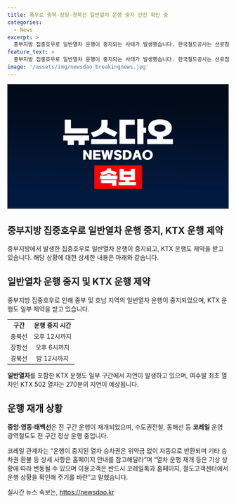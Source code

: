 ```yaml
---
title: 폭우로 충북·장항·경북선 일반열차 운행 중지 안전 확인 중
categories:
  - News
excerpt: >
  중부지방 집중호우로 일반열차 운행이 중지되는 사태가 발생했습니다. 한국철도공사는 선로침수, 산사태, 낙석 등 위험으로 인해 일부 구간의 열차 운행을 중단했습니다. KTX 및 기타 열차도 운행 지연이 발생하고 있습니다. 하지만 중앙·영동·태백선은 운행이 재개되었으며, 코레일은 승차권 환불 등에 대해 안내하고 있습니다. 여행을 계획 중인 이용객은 운행 상황을 확인해야 합니다.
feature_text: >
  중부지방 집중호우로 일반열차 운행이 중지되는 사태가 발생했습니다. 한국철도공사는 선로침수, 산사태, 낙석 등 위험으로 인해 일부 구간의 열차 운행을 중단했습니다. KTX 및 기타 열차도 운행 지연이 발생하고 있습니다. 하지만 중앙·영동·태백선은 운행이 재개되었으며, 코레일은 승차권 환불 등에 대해 안내하고 있습니다. 여행을 계획 중인 이용객은 운행 상황을 확인해야 합니다.
image: '/assets/img/newsdao_breakingnews.jpg'
---
```


<p><img src="/assets/img/newsdao_breakingnews.jpg" alt="cryptoinkorea 속보" /></p>

<h2 data-ke-size="size26">중부지방 집중호우로 일반열차 운행 중지, KTX 운행 제약</h2>

<p data-ke-size="size16">중부지방에서 발생한 집중호우로 일반열차 운행이 중지되고, KTX 운행도 제약을 받고 있습니다. 해당 상황에 대한 상세한 내용은 아래와 같습니다.</p>

<h2 data-ke-size="size24">일반열차 운행 중지 및 KTX 운행 제약</h2>

<p data-ke-size="size16">중부지방 집중호우로 인해 중부 및 호남 지역의 일반열차 운행이 중지되었으며, KTX 운행도 일부 제약을 받고 있습니다.</p>

<table>
  <tbody>
    <tr>
      <td style="text-align: center; height: 17px;"><b>구간</b></td>
      <td style="text-align: center; height: 17px;"><b>운행 중지 시간</b></td>
    </tr>
    <tr>
      <td style="text-align: center; height: 17px;">충북선</td>
      <td style="text-align: center; height: 17px;">오후 12시까지</td>
    </tr>
    <tr>
      <td style="text-align: center; height: 17px;">장항선</td>
      <td style="text-align: center; height: 17px;">오후 6시까지</td>
    </tr>
    <tr>
      <td style="text-align: center; height: 17px;">경북선</td>
      <td style="text-align: center; height: 17px;">밤 12시까지</td>
    </tr>
  </tbody>
</table>

<p data-ke-size="size16"><b>일반열차</b>를 포함한 KTX 운행도 일부 구간에서 지연이 발생하고 있으며, 여수발 최초 열차인 KTX 502 열차는 270분의 지연이 예상됩니다.</p>

<h2 data-ke-size="size24">운행 재개 상황</h2>

<p data-ke-size="size16"><b>중앙·영동·태백선</b>은 전 구간 운행이 재개되었으며, 수도권전철, 동해선 등 <b>코레일</b> 운영 광역철도도 전 구간 정상 운행 중입니다.</p>

<p data-ke-size="size16">코레일 관계자는 “운행이 중지된 열차 승차권은 위약금 없이 자동으로 반환되며 기타 승차권 환불 등 상세 사항은 홈페이지 안내를 참고해달라”며 “열차 운행 재개 등은 기상 상황에 따라 변동될 수 있으며 이용고객은 반드시 코레일톡과 홈페이지, 철도고객센터에서 운행 상황을 확인해 주기를 바란”고 말했습니다.</p>
실시간 뉴스 속보는, <a href="https://newsdao.kr" rel="dofollow">https://newsdao.kr</a>


